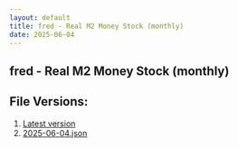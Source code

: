 ```yaml
---
layout: default
title: fred - Real M2 Money Stock (monthly)
date: 2025-06-04
---
```


## fred - Real M2 Money Stock (monthly)

<div id="data-table"></div>
<script>
document.addEventListener('DOMContentLoaded', function(){
  SourceTabler($('#data-table'));
});
</script>

## File Versions:
1. [Latest version](./latest.json)
2. [2025-06-04.json](./2025-06-04.json)
